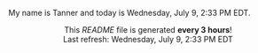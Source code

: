 My name is Tanner and today is Wednesday, July 9, 2:33 PM EDT.

<p align="center">This <i>README</i> file is generated <b>every 3 hours</b>!</br>Last refresh: Wednesday, July 9, 2:33 PM EDT<br /></p>
